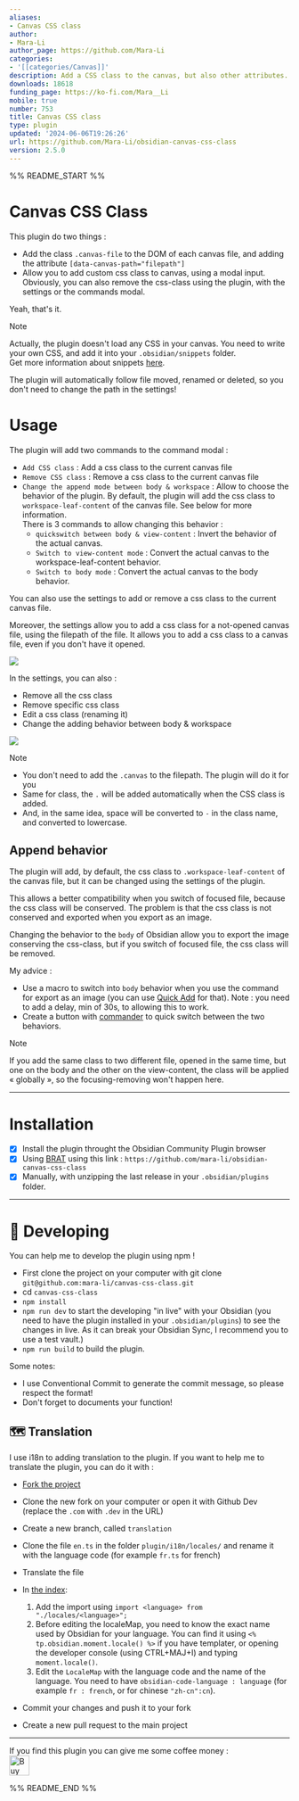 ```yaml
---
aliases:
- Canvas CSS class
author:
- Mara-Li
author_page: https://github.com/Mara-Li
categories:
- '[[categories/Canvas]]'
description: Add a CSS class to the canvas, but also other attributes.
downloads: 18618
funding_page: https://ko-fi.com/Mara__Li
mobile: true
number: 753
title: Canvas CSS class
type: plugin
updated: '2024-06-06T19:26:26'
url: https://github.com/Mara-Li/obsidian-canvas-css-class
version: 2.5.0
---
```


%% README_START %%

# Canvas CSS Class

This plugin do two things : 
- Add the class `.canvas-file` to the DOM of each canvas file, and adding the attribute `[data-canvas-path="filepath"]` 
- Allow you to add custom css class to canvas, using a modal input. Obviously, you can also remove the css-class using the plugin, with the settings or the commands modal.


Yeah, that's it.

> [!NOTE]  
> Actually, the plugin doesn't load any CSS in your canvas. You need to write your own CSS, and add it into your `.obsidian/snippets` folder.  
> Get more information about snippets [here](https://help.obsidian.md/Extending+Obsidian/CSS+snippets).

The plugin will automatically follow file moved, renamed or deleted, so you don't need to change the path in the settings!

# Usage

The plugin will add two commands to the command modal :
- `Add CSS class` : Add a css class to the current canvas file
- `Remove CSS class` : Remove a css class to the current canvas file
- `Change the append mode between body & workspace` : Allow to choose the behavior of the plugin. By default, the plugin will add the css class to `workspace-leaf-content` of the canvas file. See below for more information.  
  There is 3 commands to allow changing this behavior : 
  - `quickswitch between body & view-content` : Invert the behavior of the actual canvas. 
  - `Switch to view-content mode` : Convert the actual canvas to the workspace-leaf-content behavior.
  - `Switch to body mode` : Convert the actual canvas to the body behavior.

You can also use the settings to add or remove a css class to the current canvas file.

Moreover, the settings allow you to add a css class for a not-opened canvas file, using the filepath of the file. It allows you to add a css class to a canvas file, even if you don't have it opened.

![](https://raw.githubusercontent.com/Mara-Li/obsidian-canvas-css-class/HEAD/docs/add_css_class_settings.png)


In the settings, you can also : 
- Remove all the css class 
- Remove specific css class
- Edit a css class (renaming it)
- Change the adding behavior between body & workspace

![](https://raw.githubusercontent.com/Mara-Li/obsidian-canvas-css-class/HEAD/docs/canvas-settings.png)


> [!NOTE]  
> - You don't need to add the `.canvas` to the filepath. The plugin will do it for you
> - Same for class, the `.` will be added automatically when the CSS class is added.
> - And, in the same idea, space will be converted to `-` in the class name, and converted to lowercase.

## Append behavior

The plugin will add, by default, the css class to `.workspace-leaf-content` of the canvas file, but it can be changed using the settings of the plugin.

This allows a better compatibility when you switch of focused file, because the css class will be conserved. 
The problem is that the css class is not conserved and exported when you export as an image. 

Changing the behavior to the `body` of Obsidian allow you to export the image conserving the css-class, but if you switch of focused file, the css class will be removed.

My advice : 
- Use a macro to switch into `body` behavior when you use the command for export as an image (you can use [Quick Add](https://github.com/chhoumann/quickadd) for that). Note : you need to add a delay, min of 30s, to allowing this to work. 
- Create a button with [commander](https://github.com/phibr0/obsidian-commander) to quick switch between the two behaviors.

> [!NOTE]  
> If you add the same class to two different file, opened in the same time, but one on the body and the other on the view-content, the class will be applied « globally », so the focusing-removing won't happen here.

---
# Installation

- [x] Install the plugin throught the Obsidian Community Plugin browser
- [x] Using [BRAT](https://github.com/TfTHacker/obsidian42-brat) using this link : `https://github.com/mara-li/obsidian-canvas-css-class`
- [x] Manually, with unzipping the last release in your `.obsidian/plugins` folder. 

---
# :robot: Developing

You can help me to develop the plugin using npm !

- First clone the project on your computer with git clone `git@github.com:mara-li/canvas-css-class.git`
- cd `canvas-css-class`
- `npm install`
- `npm run dev` to start the developing "in live" with your Obsidian (you need to have the plugin installed in your `.obsidian/plugins`) to see the changes in live. As it can break your Obsidian Sync, I recommend you to use a test vault.)
- `npm run build` to build the plugin. 

Some notes:

- I use Conventional Commit to generate the commit message, so please respect the format!
- Don't forget to documents your function!

## 🗺️ Translation 

I use i18n to adding translation to the plugin. If you want to help me to translate the plugin, you can do it with :
- [Fork the project](https://github.com/mara-li/obsidian-canvas-css-class/fork)
- Clone the new fork on your computer or open it with Github Dev (replace the `.com` with `.dev` in the URL)
- Create a new branch, called `translation`
- Clone the file `en.ts` in the folder `plugin/i18n/locales/` and rename it with the language code (for example `fr.ts` for french)
- Translate the file
- In [the index](plugin/i18n/index.ts):
    1. Add the import using `import <language> from "./locales/<language>";`
    2. Before editing the localeMap, you need to know the exact name used by Obsidian for your language. You can find it using `<% tp.obsidian.moment.locale() %>` if you have templater, or opening the developer console (using CTRL+MAJ+I) and typing `moment.locale()`.
  3. Edit the `LocaleMap` with the language code and the name of the language. You need to have `obsidian-code-language : language` (for example `fr : french`, or for chinese `"zh-cn":cn`).

- Commit your changes and push it to your fork
- Create a new pull request to the main project


---
If you find this plugin you can give me some coffee money : <br/>
<a href='https://ko-fi.com/X8X54ZYAV' target='_blank'><img height='36' style='border:0px;height:36px;' src='https://cdn.ko-fi.com/cdn/kofi1.png?v=3' border='0' alt='Buy Me a Coffee at ko-fi.com' /></a>


%% README_END %%